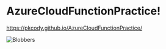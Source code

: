 # AzureCloudFunctionPractice!

https://pkcody.github.io/AzureCloudFunctionPractice/

![Blobbers](https://user-images.githubusercontent.com/77869251/155257329-a90bdee1-d5fd-4a8c-b4e9-7eafeacb3f06.PNG)
